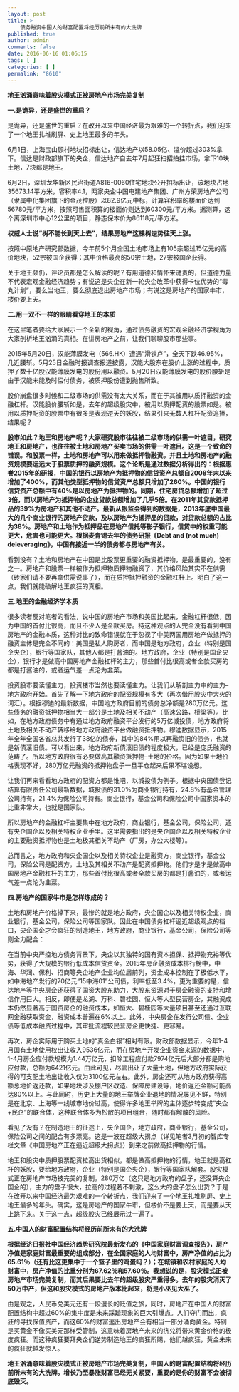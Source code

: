 ```yaml
---
layout: post
title: >
    债务融资中国人的财富配置将经历前所未有的大洗牌
published: true
author: admin
comments: false
date: 2016-06-16 01:06:15
tags: [ ]
categories: [ ]
permalink: "8610"
---
```

**地王汹涌意味着股灾模式正被房地产市场完美复制**

**一.是诡异，还是盛世的重启？**

是诡异，还是盛世的重启？在改开以来中国经济最为艰难的一个转折点，我们迎来了一个地王扎堆刷屏、史上地王最多的年头。

6月1日，上海宝山顾村地块招标出让，信达地产以58.05亿、溢价超过303%拿下。信达是财政部旗下的央企，信达地产自去年7月起狂扫招拍挂市场，拿下10块土地，7块都是地王。

6月2日，深圳龙华新区民治街道A816-0060住宅地块公开招标出让，该地块占地35673.14平方米，容积率4.1，两家央企中国电建地产集团、广州方荣房地产公司（隶属中化集团旗下的金茂控股）以82.9亿元中标，计算容积率的楼面价达到56780元/平方米，按照可售面积算的楼面价则达到60300元/平方米。据测算，这个离深圳市中心12公里的项目，静态保本价为86118元/平方米。

**权威人士说“树不能长到天上去”，结果房地产这棵树逆势往天上涨。**

按照中原地产研究部数据，今年前5个月全国土地市场上有105宗超过15亿元的高价地块，52宗被国企获得；其中价格最高的50宗土地，27宗被国企获得。

关于地王频仍，评论员都是怎么解读的呢？有用道德和情怀来谴责的，但道德力量不代表宏观金融经济趋势；有说这是央企在新一轮央企改革中获得卡位优势的“毒丸计划”，要么当地王，要么彻底退出房地产市场；有说这是房地产的国家牛市，楼价要上天。

**二.用一双不一样的眼睛看穿地王的本质**



在这里笔者要给大家展示一个全新的视角，通过债务融资的宏观金融经济学视角为大家剖析地王汹涌的真相。在讲房地产之前，让我们聊聊股市那些事。

2015年5月20日，汉能薄膜发电（566.HK）遭遇“滑铁卢”，全天下跌46.95%，几近腰斩。5月25日金融时报调查报道披露，汉能大股东在股价上涨的过程中，质押了数十亿股汉能薄膜发电的股份用以融资。5月20日汉能薄膜发电的股价腰斩是由于汉能未能及时偿付债务，被质押股份遭到抛售所致。

股价崩盘很多时候和二级市场的供需没有太大关系，而在于其被用以质押融资的金融杠杆。汉能股价腰斩如是，去年的超级股灾中，被用以质押配资的股票如是。被用以质押配资的股票中有很多是表现逆天的妖股，结果引来无数人杠杆配资追捧，结果呢？

**股市如此？地王和房地产呢？大家研究股市往往被二级市场的供需一叶遮目，研究地王和房地产，也往往被土地和房地产买卖市场的供需一叶遮目。这是一个致命的错误。和股票一样，土地和房地产可以用来做抵押物融资。并且土地和房地产的融资规模要远远大于股票质押的融资规模。这个论断是通过数据分析得出的：根据惠誉2015年的研报，中国的银行以房地产为抵押物的信贷资产总额自2008年末以来增加了400%，而其他类型抵押物的信贷资产总额只增加了260%。中国的银行信贷资产总额中有40%是以房地产为抵押物的。同期，住宅房贷总额增加了超过3倍，而以房地产为抵押物的企业贷款总额增加了几乎5倍。在2011年其贷款抵押品的39%为房地产和其他不动产。最新从银监会得到的数据是，2013年底中国最大的几个商业银行的房地产贷款，及以房地产为抵押品的贷款，对贷款总额的占比为38%。房地产和土地作为抵押品在房地产信托等影子银行，信贷中的权重可能更大，危害也可能更大。根据麦肯锡去年的债务研报《Debt and (not much) deleveraging》，中国有接近一半的债务都与房地产有关。**

看到没有？土地和房地产在中国是比股票更重要的融资抵押物，是最重要的，没有之一。房地产和股票一样被作为抵押物质押物融资了，其价格风险其实不在供需（砖家们请不要再拿供需说事了），而在质押抵押融资的金融杠杆上。明白了这一点，我们就能破解地王疯狂的真相。

**三.地王的金融经济学本质**

很多读者反对笔者的看法，说中国的房地产市场和美国比起来，金融杠杆很低，因为中国的首付比很高，而且不少人是全款买房。持这种观点的人完全没有看到中国房地产的金融本质，这种对比的致命错误就在于忽视了中美两国用房地产做抵押的融资主体是完全不同的：美国是私人购房者，而中国是地方政府，企业（特别是国企央企），银行等国家队，其他人都是打酱油的。地方政府，企业（特别是国企央企），银行才是做高中国房地产金融杠杆的主力，那些首付比很高或者全款买房的都是打酱油的，或者运气差一点沦为韭菜。

投资股市要读懂主力，投资楼市当然也要读懂主力。让我们从解剖主力中的主力&#8211;地方政府开始。首先了解一下地方政府的配资规模有多大（再次借用股灾中大火的词汇）。根据穆迪的最新数据，中国地方政府目前的债务总净额是280万亿元。这些债务的融资抵押物相当大一部分是土地及相关不动产（高速公路，桥梁等）。比如，在地方政府债务中有通过地方政府融资平台发行的5万亿城投债，地方政府将土地及相关不动产转移给地方政府融资平台做融资抵押物。穆迪数据显示，2015年全年全国各省总共发行了38亿的债券，其中的84%用以再融资旧的债务，也就是新債滚旧债。可以看出来，地方政府新債滚旧债的程度极大，已经是庞氏融资的范畴了。所以地方政府很有必要做高其融资抵押物&#8211;土地的价格。因为如果土地价格表现不好，280万亿元融资的抵押物盘子一旦平仓起来后果不堪设想。

让我们再来看看地方政府的配资方都是谁吧，以城投债为例子。根据中央国债登记结算有限责任公司最新数据，城投债的31.0%为商业银行持有，24.8%有基金管理公司持有，21.4%为保险公司持有。商业银行，基金公司和保险公司中国家资本的比重非常大，也就是国家队。

所以房地产的金融杠杆主要集中在地方政府，商业银行，基金公司，保险公司，还有央企国企以及相关特权企业手里。这里需要指出的是央企国企以及相关特权企业的主要融资抵押物也是土地极其相关不动产（厂房，办公大楼等）。

总而言之，地方政府和央企国企以及相关特权企业是融资方，商业银行，基金公司，保险公司是配资方，土地及其相关不动产是配资抵押物。他们才是才是做高中国房地产金融杠杆的主力，那些首付比很高或者全款买房的都是打酱油的，或者运气差一点沦为韭菜。

**四.房地产的国家牛市是怎样炼成的？**

土地和房地产价格掉下来，最惨的就是地方政府，央企国企以及相关特权企业，商业银行，基金公司，保险公司等国家队。因此在中国债务杠杆逼近超级观点的档口，央企国企才会疯狂的制造地王，地方政府，商业银行，基金公司，保险公司等则全力配合：

在当前中央严控地方债务背景下，央企以其独特的国有资本担保、抵押物充裕等优势，获得了大规模的银行低成本信贷资金。2015年房企融资成本排行榜中，中海、华润、保利、招商等央企地产企业均位居前列，资金成本控制在了极低水平，如中海地产发行的70亿元“15中海01”公司债，利率低至3.4%，更为重要的是，信达地产等中央房企还获得了国资大股东助力，大股东资源对于房企融资的支持和增信作用巨大。相反，即便是龙湖、万科、碧桂园、恒大等大型民营房企，其融资成本仍然显著高于国资房企的融资成本，如恒大、碧桂园等大量项目甚至还通过互联网金融获取资金，融资成本普遍在6%以上。此外，中央房企在发行公司债、企业债等低成本融资过程中，其审批流程较民营房企更快捷、更容易。

再次，房企实际用于购买土地的“真金白银”相对有限。财政部数据显示，今年1-4月国有土地使用权出让收入9536亿元，而在房地产开发企业资金来源的数据中，1-4月房企应付款规模为1.44万亿元，扣除工程应付款7974亿元后大部分都是购地应付款，总额为6421亿元。由此可见，尽管出让了大量土地，但地方政府实际获得的可支配土地出让收入仅为3100亿元左右。此外，房企还可从地方政府获得高额总地价返还款，如果地块涉及棚户区改造、保障房建设等，地价返还金额可能高达80%以上。与此同时，历史上大量的地王举牌企业退地的情况屡见不鲜，特别是在北京、上海等一线城市地价过高，使得许多地王举牌的主体逐步转变成“央企+民企”的联合体，这种联合体多为松散的项目组合，随时都有解散的风险。

看见了没有？在制造地王的征途上，央企国企，地方政府，商业银行，基金公司，保险公司之间的配合有多漂亮。这是一波在超级大拐点（详见笔者3月初的智库专栏文章《中国房地产正在逼近超级大拐点》）到来之前做高抵押物的行情。

地王和股灾中质押股票配资拉高出货相似，都是做高抵押物的行情，地王就是高杠杆的妖股，要给地方政府，企业（特别是国企央企），银行等国家队解套。股灾模式正在房地产市场被完美的复制。280万亿（这只是地方政府的盘子，还没算央企国企的），主力的盘子很大，拉高的过程若不刺激，这么大的盘子怎么出货？于是在改开以来中国经济最为艰难的一个转折点，我们迎来了一个地王扎堆刷屏、史上地王最多的年头。确实，这是房地产的国家牛市，但楼价不是要上天，而是要从天上跳下来。关于这一点，超级股灾已经展示过一遍了。

**五.中国人的财富配置结构将经历前所未有的大洗牌**

**根据经济日报社中国经济趋势研究院最新发布的《中国家庭财富调查报告》，房产净值是家庭财富最重要的组成部分，在全国家庭的人均财富中，房产净值的占比为65.61％（还有比这更集中于一个篮子里的鸡蛋吗？）；在城镇和农村家庭的人均财富中，房产净值的比重分别为67.62％和57.60％。我想说的是，股灾模式正被房地产市场完美复制，而其后果要比去年的超级股灾严重得多。去年的股灾消灭了50万中产，但这和股灾模式的房地产版本比起来，将是小巫见大巫了。**

由是观之，人民币兑美元还有一段漫长的贬值之旅，同时，房地产在中国人的财富配置结构中超过60%的集中度是未来踩踏现象的巨大引爆点。人们夺门而出，疯狂的寻找保值资产，而这60%的财富逃出房地产会有相当一部分涌向黄金。特别是买黄金不像买美元那样受管制，这意味着房地产未来的挤兑将带来黄金价格的极度疯狂。而这种疯狂要拜央企们逆势制造地王的疯狂所赐，他们越疯狂，黄金未来的疯狂就越发惊人。

**地王汹涌意味着股灾模式正被房地产市场完美复制，中国人的财富配置结构将经历前所未有的大洗牌。增长乃至暴涨财富已经无关紧要，重要的是你的财富不会被彻底毁灭。**
